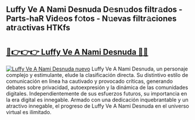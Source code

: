 ## Luffy Ve A Nami Desnuda D𝚎sn𝚞dos filtr𝚊dos - Parts-haR Vid𝚎os f𝚘tos - N𝚞evas filtr𝚊ciones atr𝚊ctivas HTKfs

# <h2><a href="http://mb6b2qz.tromn.icu/?c=Luffy+Ve+A+Nami+Desnuda">🔗👉👉👉 Luffy Ve A Nami Desnuda 🔗🔗</a></h2>

[![Luffy Ve A Nami Desnuda nuevo](https://i.imgur.com/pEAQMta.gif)](http://mb6b2qz.tromn.icu/?c=Luffy+Ve+A+Nami+Desnuda)
Luffy Ve A Nami Desnuda, un personaje complejo y estimulante, elude la clasificación directa. Su distintivo estilo de comunicación en línea ha cautivado y provocado críticas, generando debates sobre privacidad, autoexpresión y la dinámica de las comunidades digitales. Independientemente de sus esfuerzos futuros, su importancia en la era digital es innegable. Armado con una dedicación inquebrantable y un atractivo innegable, el progreso de Luffy Ve A Nami Desnuda en el universo virtual es ilimitado.
